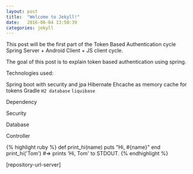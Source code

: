 ```yaml
---
layout: post
title:  "Welcome to Jekyll!"
date:   2016-06-04 13:50:39
categories: jekyll
---
```


This post will be the first part of the Token Based Authentication cycle Spring Server + Android Client + JS client cycle.

The goal of this post is to explain token based authentication using spring.

Technologies used:

Spring boot with security and jpa
Hibernate
Ehcache as memory cache for tokens
Gradle
`H2 database`
`liquibase`


Dependency

Security

Database

Controller





{% highlight ruby %}
def print_hi(name)
  puts "Hi, #{name}"
end
print_hi('Tom')
#=> prints 'Hi, Tom' to STDOUT.
{% endhighlight %}

[repository-url-server]